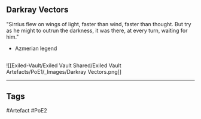 ## Darkray Vectors
"Sirrius flew on wings of light, faster than wind, faster
than thought. But try as he might to outrun the darkness,
it was there, at every turn, waiting for him."
- Azmerian legend
##
![[Exiled-Vault/Exiled Vault Shared/Exiled Vault Artefacts/PoE1/_Images/Darkray Vectors.png]]

---
## Tags
#Artefact
#PoE2